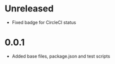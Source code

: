 # Unreleased

- Fixed badge for CircleCI status

# 0.0.1

- Added base files, package.json and test scripts
